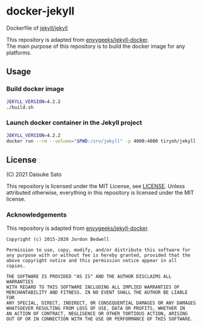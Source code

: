 # docker-jekyll

Dockerfile of [jekyll/jekyll](https://github.com/jekyll/jekyll)

This repository is adapted from [envygeeks/jekyll-docker](https://github.com/envygeeks/jekyll-docker).  
The main purpose of this repository is to build the docker image for any platforms.

## Usage

### Build docker image

```sh
JEKYLL_VERSION=4.2.2
./build.sh
```

### Launch docker container in the Jekyll project

```sh
JEKYLL_VERSION=4.2.2
docker run --rm --volume="$PWD:/srv/jekyll" -p 4000:4000 tiryoh/jekyll:$JEKYLL_VERSION jekyll serve --config _config.yml
```

## License

(C) 2021 Daisuke Sato

This repository is licensed under the MIT License, see [LICENSE](./LICENSE).
Unless attributed otherwise, everything in this repository is licensed under the MIT license.

### Acknowledgements

This repository is adapted from [envygeeks/jekyll-docker](https://github.com/envygeeks/jekyll-docker).

```
Copyright (c) 2015-2020 Jordon Bedwell

Permission to use, copy, modify, and/or distribute this software for
any purpose with or without fee is hereby granted, provided that the
above copyright notice and this permission notice appear in all copies.

THE SOFTWARE IS PROVIDED "AS IS" AND THE AUTHOR DISCLAIMS ALL WARRANTIES
WITH REGARD TO THIS SOFTWARE INCLUDING ALL IMPLIED WARRANTIES OF
MERCHANTABILITY AND FITNESS. IN NO EVENT SHALL THE AUTHOR BE LIABLE FOR
ANY SPECIAL, DIRECT, INDIRECT, OR CONSEQUENTIAL DAMAGES OR ANY DAMAGES
WHATSOEVER RESULTING FROM LOSS OF USE, DATA OR PROFITS, WHETHER IN
AN ACTION OF CONTRACT, NEGLIGENCE OR OTHER TORTIOUS ACTION, ARISING
OUT OF OR IN CONNECTION WITH THE USE OR PERFORMANCE OF THIS SOFTWARE.
```